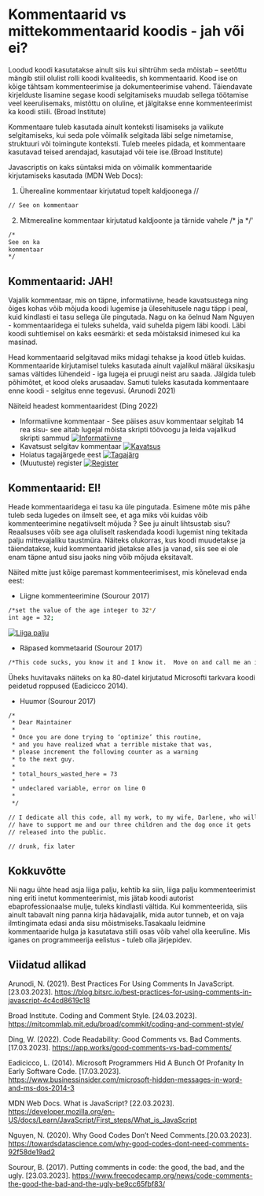 # Kommentaarid vs mittekommentaarid koodis - jah või ei?

Loodud koodi kasutatakse ainult siis kui sihtrühm seda mõistab – seetõttu mängib stiil olulist rolli koodi kvaliteedis, sh kommentaarid. Kood ise on kõige tähtsam kommenteerimise ja dokumenteerimise vahend. Täiendavate kirjelduste lisamine segase koodi selgitamiseks muudab sellega töötamise veel keerulisemaks, mistõttu on oluline, et jälgitakse enne kommenteerimist ka koodi stiili. (Broad Institute)

Kommentaare tuleb kasutada ainult konteksti lisamiseks ja valikute selgitamiseks, kui seda pole võimalik selgitada läbi selge nimetamise, struktuuri või toimingute konteksti. Tuleb meeles pidada, et kommentaare kasutavad teised arendajad, kasutajad või teie ise.(Broad Institute)

Javascriptis on kaks süntaksi mida on võimalik kommentaaride kirjutamiseks kasutada (MDN Web Docs):
1.	Üherealine kommentaar kirjutatud topelt kaldjoonega //
```sh
// See on kommentaar
```

2.	Mitmerealine kommentaar kirjutatud kaldjoonte ja tärnide vahele /* ja */'
```sh
/*
See on ka
kommentaar
*/
```
 ## Kommentaarid: JAH!
 
Vajalik kommentaar, mis on täpne, informatiivne, heade kavatsustega ning õiges kohas võib mõjuda koodi lugemise ja ülesehitusele nagu täpp i peal, kuid kindlasti ei tasu sellega üle pingutada. Nagu on ka öelnud Nam Nguyen - kommentaaridega ei tuleks suhelda, vaid suhelda pigem läbi koodi. Läbi koodi suhtlemisel on kaks eesmärki: et seda mõistaksid inimesed kui ka masinad. 

Head kommentaarid selgitavad miks midagi tehakse ja kood ütleb kuidas. Kommentaaride kirjutamisel tuleks kasutada ainult vajalikul määral üksikasju samas vältides lühendeid - iga lugeja ei pruugi neist aru saada. Jälgida tuleb põhimõtet, et kood oleks arusaadav. Samuti tuleks kasutada kommentaare enne koodi - selgitus enne tegevusi. (Arunodi 2021)

Näiteid headest kommentaaridest (Ding 2022)

- Informatiivne kommentaar - See päises asuv kommentaar selgitab 14 rea sisu- see aitab lugejal mõista skripti töövoogu ja leida vajalikud skripti sammud
[![Informatiivne](https://app.works/wp-content/uploads/2022/04/image-5-1024x296.png)]()
- Kavatsust selgitav kommentaar
[![Kavatsus](https://app.works/wp-content/uploads/2022/04/Screen-Shot-2022-04-21-at-2.50.41-PM-768x90.png)]()
- Hoiatus tagajärgede eest
[![Tagajärg](https://app.works/wp-content/uploads/2022/04/Screen-Shot-2022-04-21-at-2.51.37-PM-768x56.png)]()
- (Muutuste) register
[![Register](https://app.works/wp-content/uploads/2022/04/Screen-Shot-2022-04-21-at-2.48.36-PM.png)]()


## Kommentaarid: EI!

Heade kommentaaridega ei tasu ka üle pingutada. Esimene mõte mis pähe tuleb seda lugedes on ilmselt see, et aga miks või kuidas võib kommenteerimine negatiivselt mõjuda ? See ju ainult lihtsustab sisu? Reaalsuses võib see aga oluliselt raskendada koodi lugemist ning tekitada palju mittevajaliku taustmüra. Näiteks olukorras, kus koodi muudetakse ja täiendatakse, kuid kommentaarid jäetakse alles ja vanad, siis see ei ole enam täpne antud sisu jaoks ning võib mõjuda eksitavalt. 

Näited mitte just kõige paremast kommenteerimisest, mis kõnelevad enda eest:

- Liigne kommenteerimine (Sourour 2017)
```sh
/*set the value of the age integer to 32*/
int age = 32; 
```

[![Liiga palju](https://app.works/wp-content/uploads/2022/04/Screen-Shot-2022-04-21-at-2.47.21-PM-768x57.png)]()

- Räpased kommetaarid (Sourour 2017)
```sh
/*This code sucks, you know it and I know it.  Move on and call me an idiot later.*/ 
```
Üheks huvitavaks näiteks on ka 80-datel kirjutatud Microsofti tarkvara koodi peidetud roppused (Eadicicco 2014).

- Huumor (Sourour 2017)

```sh
/*
 * Dear Maintainer
 *
 * Once you are done trying to ‘optimize’ this routine,
 * and you have realized what a terrible mistake that was,
 * please increment the following counter as a warning
 * to the next guy.
 *
 * total_hours_wasted_here = 73
 *
 * undeclared variable, error on line 0
 *
 */
```

```sh
// I dedicate all this code, all my work, to my wife, Darlene, who will 
// have to support me and our three children and the dog once it gets 
// released into the public.
```

```sh
// drunk, fix later
```

## Kokkuvõtte

Nii nagu ühte head asja liiga palju, kehtib ka siin, liiga palju kommenteerimist ning eriti inetut kommenteerimist, mis jätab koodi autorist ebaprofessionaalse mulje, tuleks kindlasti vältida. Kui kommenteerida, siis ainult tabavalt ning panna kirja hädavajalik, mida autor tunneb, et on vaja ilmtingimata edasi anda sisu mõistmiseks.Tasakaalu leidmine kommentaaride hulga ja kasutatava stiili osas võib vahel olla keeruline. Mis iganes on programmeerija eelistus - tuleb olla järjepidev.


## Viidatud allikad

Arunodi, N. (2021). Best Practices For Using Comments In JavaScript. [23.03.2023]. https://blog.bitsrc.io/best-practices-for-using-comments-in-javascript-4c4cd8619c18

Broad Institute. Coding and Comment Style. [24.03.2023]. https://mitcommlab.mit.edu/broad/commkit/coding-and-comment-style/

Ding, W. (2022). Code Readability: Good Comments vs. Bad Comments. [17.03.2023]. https://app.works/good-comments-vs-bad-comments/

Eadicicco, L. (2014). Microsoft Programmers Hid A Bunch Of Profanity In Early Software Code. [17.03.2023]. https://www.businessinsider.com/microsoft-hidden-messages-in-word-and-ms-dos-2014-3

MDN Web Docs. What is JavaScript? [22.03.2023]. https://developer.mozilla.org/en-US/docs/Learn/JavaScript/First_steps/What_is_JavaScript 

Nguyen, N. (2020). Why Good Codes Don’t Need Comments.[20.03.2023]. https://towardsdatascience.com/why-good-codes-dont-need-comments-92f58de19ad2

Sourour, B. (2017). Putting comments in code: the good, the bad, and the ugly. [23.03.2023]. https://www.freecodecamp.org/news/code-comments-the-good-the-bad-and-the-ugly-be9cc65fbf83/
